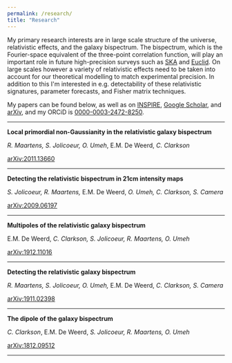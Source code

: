 ```yaml
---
permalink: /research/
title: "Research"
---
```


My primary research interests are in large scale structure of the universe, relativistic effects, and the galaxy bispectrum. The bispectrum, which is the Fourier-space equivalent of the three-point correlation function, will play an important role in future high-precision surveys such as [SKA](https://www.skatelescope.org/) and [Euclid](https://www.euclid-ec.org/). On large scales however a variety of relativistic effects need to be taken into account for our theoretical modelling to match experimental precision. In addition to this I'm interested in e.g. detectability of these relativistic signatures, parameter forecasts, and Fisher matrix techniques. 


My papers can be found below, as well as on [INSPIRE](https://inspirehep.net/authors/1751813), [Google Scholar](https://scholar.google.com/citations?user=pwDg58gAAAAJ&hl=en), and [arXiv](https://arxiv.org/search/astro-ph?searchtype=author&query=De+Weerd%2C+E+M), and my ORCiD is [0000-0003-2472-8250](https://orcid.org/0000-0003-2472-8250). 

***

**Local primordial non-Gaussianity in the relativistic galaxy bispectrum** 

*R. Maartens, S. Jolicoeur, O. Umeh*, E.M. De Weerd, *C. Clarkson*

[arXiv:2011.13660](https://arxiv.org/abs/2011.13660)

***

**Detecting the relativistic bispectrum in 21cm intensity maps**

*S. Jolicoeur, R. Maartens,* E.M. De Weerd, *O. Umeh, C. Clarkson, S. Camera*

[arXiv:2009.06197](https://arxiv.org/abs/2009.06197) 

***

**Multipoles of the relativistic galaxy bispectrum**

E.M. De Weerd, *C. Clarkson, S. Jolicoeur, R. Maartens, O. Umeh*

[arXiv:1912.11016](https://arxiv.org/abs/1912.11016)

***

**Detecting the relativistic galaxy bispectrum**

*R. Maartens, S. Jolicoeur, O. Umeh,* E.M. De Weerd, *C. Clarkson, S. Camera*

[arXiv:1911.02398](https://arxiv.org/abs/1911.02398)

***

**The dipole of the galaxy bispectrum**

*C. Clarkson*, E.M. De Weerd, *S. Jolicoeur, R. Maartens, O. Umeh*

[arXiv:1812.09512](https://arxiv.org/abs/1812.09512)

***